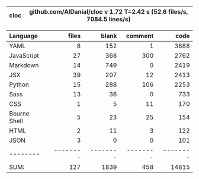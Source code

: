 cloc|github.com/AlDanial/cloc v 1.72  T=2.42 s (52.6 files/s, 7084.5 lines/s)
--- | ---

Language|files|blank|comment|code
:-------|-------:|-------:|-------:|-------:
YAML|8|152|1|3688
JavaScript|27|368|300|2762
Markdown|14|749|0|2419
JSX|39|207|12|2413
Python|15|288|106|2253
Sass|13|36|0|733
CSS|1|5|11|170
Bourne Shell|5|23|25|154
HTML|2|11|3|122
JSON|3|0|0|101
--------|--------|--------|--------|--------
SUM:|127|1839|458|14815
